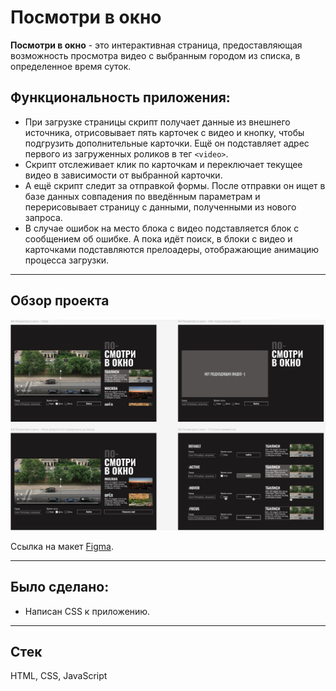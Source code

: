 # Посмотри в окно
**Посмотри в окно** - это интерактивная страница, предоставляющая возможность просмотра видео с выбранным городом из списка, в определенное время суток. <br>

## Функциональность приложения:
- При загрузке страницы скрипт получает данные из внешнего источника, отрисовывает пять карточек с видео и кнопку, чтобы подгрузить дополнительные карточки. Ещё он подставляет адрес первого из загруженных роликов в тег `<video>`.
- Скрипт отслеживает клик по карточкам и переключает текущее видео в зависимости от выбранной карточки.
- А ещё скрипт следит за отправкой формы. После отправки он ищет в базе данных совпадения по введённым параметрам и перерисовывает страницу с данными, полученными из нового запроса.
- В случае ошибок на место блока с видео подставляется блок с сообщением об ошибке. А пока идёт поиск, в блоки с видео и карточками подставляются прелоадеры, отображающие анимацию процесса загрузки.

---
## Обзор проекта
![Preview image](assets/posmotri-v-okno.png)

 Ссылка на макет [Figma](https://www.figma.com/design/QHcvX1RsUI89CulRB7HLk6/).

---
## Было сделано:
- Написан CSS к приложению.
---
## Стек
HTML, CSS, JavaScript
